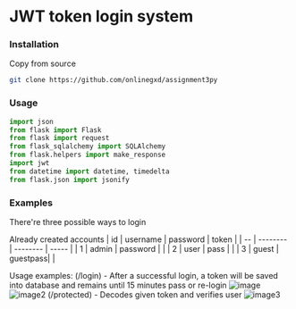 # JWT token login system

### Installation
Copy from source
```bash
git clone https://github.com/onlinegxd/assignment3py
```

### Usage

```python
import json
from flask import Flask
from flask import request
from flask_sqlalchemy import SQLAlchemy
from flask.helpers import make_response
import jwt
from datetime import datetime, timedelta
from flask.json import jsonify
```

### Examples

There're three possible ways to login

Already created accounts
| id | username | password | token |
| -- | -------- | -------- | ----- |
| 1  |  admin   | password |       |
| 2  |  user    |   pass   |       |
| 3  |  guest   | guestpass|       |

Usage examples:
(/login) - After a successful login, a token will be saved into database and remains until 15 minutes pass or re-login
![image](https://user-images.githubusercontent.com/80266425/139131153-a1bc640a-1591-47c6-ac3e-468c6cdd2ea5.png)
![image2](https://user-images.githubusercontent.com/80266425/139131380-5b69d1f7-52b5-4225-95fc-69681c63fcc8.png)
(/protected) - Decodes given token and verifies user
![image3](https://user-images.githubusercontent.com/80266425/139131408-fd037751-dd5a-4900-a591-97e795089ae3.png)
